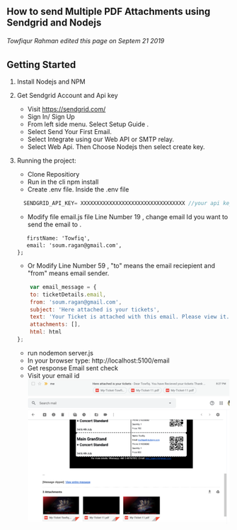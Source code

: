 ## How to send Multiple PDF Attachments using Sendgrid and Nodejs
###### Towfiqur Rahman edited this page on Septem 21 2019
## Getting Started
1) Install Nodejs and NPM
2) Get Sendgrid Account and Api key
     * Visit https://sendgrid.com/
     * Sign In/ Sign Up 
     * From left side menu. Select Setup Guide .
     * Select Send Your First Email.
     * Select Integrate using our Web API or SMTP relay.
     * Select Web Api. Then Choose Nodejs then select create key.
    
3) Running the project: 
    * Clone Repositiory
    * Run in the cli npm install
    * Create .env file. Inside the .env file
    
    ```javascript
      SENDGRID_API_KEY= XXXXXXXXXXXXXXXXXXXXXXXXXXXXXXXXX //your api key recieved from sendgrid
      ```
    * Modify file email.js file Line Number 19 , change email Id you want to send the email to .
     ```var ticketDetails = {
        firstName: 'Towfiq',
        email: 'soum.ragan@gmail.com',
    };
      ```
    * Or Modify Line Number 59 , "to" means the email reciepient and "from" means email sender.
    
    ```javascript
        var email_message = {
        to: ticketDetails.email,
        from: 'soum.ragan@gmail.com',
        subject: 'Here attached is your tickets',
        text: 'Your Ticket is attached with this email. Please view it.',
        attachments: [],
        html: html
    };
      ```
    * run nodemon server.js 
    * In your browser type: http://localhost:5100/email
    * Get response Email sent check 
    * Visit your email id 
    ![](views/images/Screenshot%202019-09-22%20at%208.35.33%20PM.png)
    ![](views/images/Screenshot%202019-09-22%20at%208.40.42%20PM.png)
